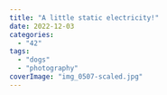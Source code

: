 ```yaml
---
title: "A little static electricity!"
date: 2022-12-03
categories: 
  - "42"
tags: 
  - "dogs"
  - "photography"
coverImage: "img_0507-scaled.jpg"
---
```



